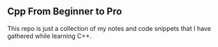 ## Cpp From Beginner to Pro

This repo is just a collection of my notes and code snippets that I have gathered while learning C++.
